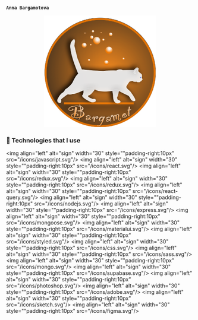 **`Anna Bargamotova`**

<div align="center">
<!-- ![logo](/logo/Cat_logo.png) -->
  <img src="/logo/Cat_logo.png" width="300" height="300"/>
</div>

###   🧰 Technologies that I use 

<img align="left" alt="sign" width="30" style=""padding-right:10px" src="/icons/javascript.svg"/>
<img align="left" alt="sign" width="30" style=""padding-right:10px" src="/icons/react.svg"/>
<img align="left" alt="sign" width="30" style=""padding-right:10px" src="/icons/redux.svg"/>
<img align="left" alt="sign" width="30" style=""padding-right:10px" src="/icons/redux.svg"/>
<img align="left" alt="sign" width="30" style=""padding-right:10px" src="/icons/react-query.svg"/>
<img align="left" alt="sign" width="30" style=""padding-right:10px" src="/icons/nodejs.svg"/>
<img align="left" alt="sign" width="30" style=""padding-right:10px" src="/icons/express.svg"/>
<img align="left" alt="sign" width="30" style=""padding-right:10px" src="/icons/mongoose.svg"/>
<img align="left" alt="sign" width="30" style=""padding-right:10px" src="/icons/materialui.svg"/>
<img align="left" alt="sign" width="30" style=""padding-right:10px" src="/icons/styled.svg"/>
<img align="left" alt="sign" width="30" style=""padding-right:10px" src="/icons/css.svg"/>
<img align="left" alt="sign" width="30" style=""padding-right:10px" src="/icons/sass.svg"/>
<img align="left" alt="sign" width="30" style=""padding-right:10px" src="/icons/mongo.svg"/>
<img align="left" alt="sign" width="30" style=""padding-right:10px" src="/icons/supabase.svg"/>
<img align="left" alt="sign" width="30" style=""padding-right:10px" src="/icons/photoshop.svg"/>
<img align="left" alt="sign" width="30" style=""padding-right:10px" src="/icons/adobe.svg"/>
<img align="left" alt="sign" width="30" style=""padding-right:10px" src="/icons/sketch.svg"/>
<img align="left" alt="sign" width="30" style=""padding-right:10px" src="/icons/figma.svg"/>
<br/>
<!--
**Bargamotova/Bargamotova** is a ✨ _special_ ✨ repository because its `README.md` (this file) appears on your GitHub profile.

Here are some ideas to get you started:

- 🔭 I’m currently working on ...
- 🌱 I’m currently learning ...
- 👯 I’m looking to collaborate on ...
- 🤔 I’m looking for help with ...
- 💬 Ask me about ...
- 📫 How to reach me: ...
- 😄 Pronouns: ...
- ⚡ Fun fact: ...
-->
